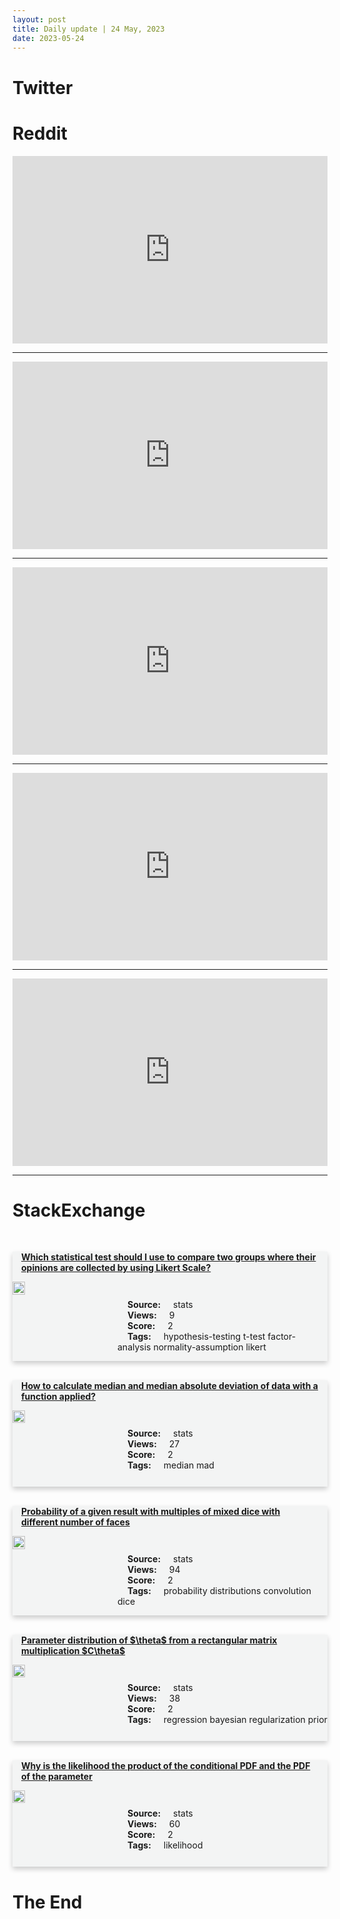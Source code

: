 ```yaml
---
layout: post
title: Daily update | 24 May, 2023
date: 2023-05-24
---
```


<script async src="https://platform.twitter.com/widgets.js" charset="utf-8"></script>


<script src='https://storage.ko-fi.com/cdn/scripts/overlay-widget.js'></script>
<script>
  kofiWidgetOverlay.draw('themldojo', {
    'type': 'floating-chat',
    'floating-chat.donateButton.text': 'Support me',
    'floating-chat.donateButton.background-color': '#f45d22',
    'floating-chat.donateButton.text-color': '#fff'
  });
</script>

# Twitter 

<blockquote class="twitter-tweet"><a href="https://twitter.com/swapnakpanda/status/1660973104506576896"></a></blockquote>

<blockquote class="twitter-tweet"><a href="https://twitter.com/EmmanuelMacron/status/1661124632110399488"></a></blockquote>

<blockquote class="twitter-tweet"><a href="https://twitter.com/erturklab/status/1660978290687975431"></a></blockquote>

<blockquote class="twitter-tweet"><a href="https://twitter.com/MPKandhamal/status/1660881043346321410"></a></blockquote>

<blockquote class="twitter-tweet"><a href="https://twitter.com/fchollet/status/1661065297045102592"></a></blockquote>

<blockquote class="twitter-tweet"><a href="https://twitter.com/karpathy/status/1661176583317487616"></a></blockquote>

<blockquote class="twitter-tweet"><a href="https://twitter.com/DeepMind/status/1660989280670326787"></a></blockquote>

<blockquote class="twitter-tweet"><a href="https://twitter.com/huggingface/status/1661028437782560772"></a></blockquote>

<blockquote class="twitter-tweet"><a href="https://twitter.com/MetaAI/status/1661084491119726592"></a></blockquote>

<blockquote class="twitter-tweet"><a href="https://twitter.com/GoogleAI/status/1661093949530857473"></a></blockquote>

# Reddit 

<iframe id="reddit-embed" src="https://www.redditmedia.com/r/datascience/comments/13pyzdd/uc_berkeley_establishes_new_data_science_college?ref_source=embed&amp;ref=share&amp;embed=true" sandbox="allow-scripts allow-same-origin allow-popups" style="border: none;" height="300" width="100%" scrolling="yes"></iframe>
<hr style="width:100%;text-align:left;margin-left:0">
<iframe id="reddit-embed" src="https://www.redditmedia.com/r/datascience/comments/13pos9d/selftaught_coder_in_first_role_want_to_job_hop?ref_source=embed&amp;ref=share&amp;embed=true" sandbox="allow-scripts allow-same-origin allow-popups" style="border: none;" height="300" width="100%" scrolling="yes"></iframe>
<hr style="width:100%;text-align:left;margin-left:0">
<iframe id="reddit-embed" src="https://www.redditmedia.com/r/dataengineering/comments/13ptsio/microsoft_announces_fabric_data_platform?ref_source=embed&amp;ref=share&amp;embed=true" sandbox="allow-scripts allow-same-origin allow-popups" style="border: none;" height="300" width="100%" scrolling="yes"></iframe>
<hr style="width:100%;text-align:left;margin-left:0">
<iframe id="reddit-embed" src="https://www.redditmedia.com/r/MachineLearning/comments/13pscan/p_surv_ai_an_open_source_framework_for_modeling?ref_source=embed&amp;ref=share&amp;embed=true" sandbox="allow-scripts allow-same-origin allow-popups" style="border: none;" height="300" width="100%" scrolling="yes"></iframe>
<hr style="width:100%;text-align:left;margin-left:0">
<iframe id="reddit-embed" src="https://www.redditmedia.com/r/datascience/comments/13pzzwc/why_dont_more_people_use_altair_for_python?ref_source=embed&amp;ref=share&amp;embed=true" sandbox="allow-scripts allow-same-origin allow-popups" style="border: none;" height="300" width="100%" scrolling="yes"></iframe>
<hr style="width:100%;text-align:left;margin-left:0">

<style>
.card {
box-shadow: 0 4px 8px 0 rgba(0,0,0,0.2);
transition: 0.3s;
width: 100%;
background-color: #F3F4F4;
}
p{
    margin-left:  3em;
    padding-top: 1em;
}
.part2{
    display: grid;
    grid-template-columns: 1fr 3fr;
}
h4{
    margin: 1em;
}

.card:hover {
box-shadow: 0 8px 16px 0 rgba(0,0,0,0.2);
}
b {
padding: 2px 16px;
}
</style>
  
# StackExchange 


  <br>
  <div class="card">
  <h4><a href='https://stats.stackexchange.com/questions/616746/which-statistical-test-should-i-use-to-compare-two-groups-where-their-opinions-a'>Which statistical test should I use to compare two groups where their opinions are collected by using Likert Scale?</a></h4> 
  <div class="part2">
      <img src="https://cdn.sstatic.net/Sites/stats/Img/apple-touch-icon@2.png?v=344f57aa10cc" alt="Img missing!" style="width:40%">
      <p><b>Source:</b> stats<br><b>Views:</b> 9<br><b>Score:</b> 2<br><b>Tags:</b> <span class="badge badge-dark">hypothesis-testing</span> <span class="badge badge-dark">t-test</span> <span class="badge badge-dark">factor-analysis</span> <span class="badge badge-dark">normality-assumption</span> <span class="badge badge-dark">likert</span></p> 
  </div>
  </div>
      
  <br>
  <div class="card">
  <h4><a href='https://stats.stackexchange.com/questions/616707/how-to-calculate-median-and-median-absolute-deviation-of-data-with-a-function-ap'>How to calculate median and median absolute deviation of data with a function applied?</a></h4> 
  <div class="part2">
      <img src="https://cdn.sstatic.net/Sites/stats/Img/apple-touch-icon@2.png?v=344f57aa10cc" alt="Img missing!" style="width:40%">
      <p><b>Source:</b> stats<br><b>Views:</b> 27<br><b>Score:</b> 2<br><b>Tags:</b> <span class="badge badge-dark">median</span> <span class="badge badge-dark">mad</span></p> 
  </div>
  </div>
      
  <br>
  <div class="card">
  <h4><a href='https://stats.stackexchange.com/questions/616679/probability-of-a-given-result-with-multiples-of-mixed-dice-with-different-number'>Probability of a given result with multiples of mixed dice with different number of faces</a></h4> 
  <div class="part2">
      <img src="https://cdn.sstatic.net/Sites/stats/Img/apple-touch-icon@2.png?v=344f57aa10cc" alt="Img missing!" style="width:40%">
      <p><b>Source:</b> stats<br><b>Views:</b> 94<br><b>Score:</b> 2<br><b>Tags:</b> <span class="badge badge-dark">probability</span> <span class="badge badge-dark">distributions</span> <span class="badge badge-dark">convolution</span> <span class="badge badge-dark">dice</span></p> 
  </div>
  </div>
      
  <br>
  <div class="card">
  <h4><a href='https://stats.stackexchange.com/questions/616661/parameter-distribution-of-theta-from-a-rectangular-matrix-multiplication-c-t'>Parameter distribution of $\theta$ from a rectangular matrix multiplication $C\theta$</a></h4> 
  <div class="part2">
      <img src="https://cdn.sstatic.net/Sites/stats/Img/apple-touch-icon@2.png?v=344f57aa10cc" alt="Img missing!" style="width:40%">
      <p><b>Source:</b> stats<br><b>Views:</b> 38<br><b>Score:</b> 2<br><b>Tags:</b> <span class="badge badge-dark">regression</span> <span class="badge badge-dark">bayesian</span> <span class="badge badge-dark">regularization</span> <span class="badge badge-dark">prior</span></p> 
  </div>
  </div>
      
  <br>
  <div class="card">
  <h4><a href='https://stats.stackexchange.com/questions/616653/why-is-the-likelihood-the-product-of-the-conditional-pdf-and-the-pdf-of-the-para'>Why is the likelihood the product of the conditional PDF and the PDF of the parameter</a></h4> 
  <div class="part2">
      <img src="https://cdn.sstatic.net/Sites/stats/Img/apple-touch-icon@2.png?v=344f57aa10cc" alt="Img missing!" style="width:40%">
      <p><b>Source:</b> stats<br><b>Views:</b> 60<br><b>Score:</b> 2<br><b>Tags:</b> <span class="badge badge-dark">likelihood</span></p> 
  </div>
  </div>
      
# The End